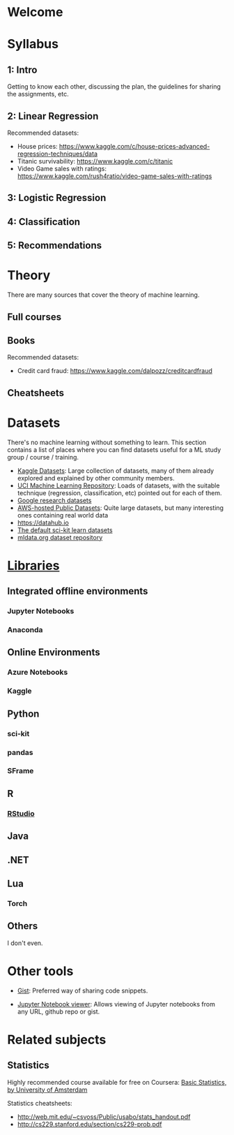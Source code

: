 # Welcome

# Syllabus

## 1: Intro

Getting to know each other, discussing the plan, the guidelines for sharing the assignments, etc.


## 2: Linear Regression

Recommended datasets: 
* House prices: https://www.kaggle.com/c/house-prices-advanced-regression-techniques/data
* Titanic survivability: https://www.kaggle.com/c/titanic
* Video Game sales with ratings: https://www.kaggle.com/rush4ratio/video-game-sales-with-ratings

## 3: Logistic Regression
## 4: Classification
## 5: Recommendations


# Theory

There are many sources that cover the theory of machine learning. 

## Full courses

## Books

Recommended datasets: 
* Credit card fraud: https://www.kaggle.com/dalpozz/creditcardfraud


## Cheatsheets


# Datasets

There's no machine learning without something to learn. This section contains a list of places where you can find datasets useful for a ML study group / course / training.

* [Kaggle Datasets](https://www.kaggle.com/datasets): Large collection of datasets, many of them already explored and explained by other community members.
* [UCI Machine Learning Repository](https://archive.ics.uci.edu/ml/datasets.html): Loads of datasets, with the suitable technique (regression, classification, etc) pointed out for each of them.
* [Google research datasets](https://research.google.com/research-outreach.html#/research-outreach/research-datasets)
* [AWS-hosted Public Datasets](https://aws.amazon.com/public-datasets/): Quite large datasets, but many interesting ones containing real world data
* https://datahub.io
* [The default sci-kit learn datasets](http://scikit-learn.org/stable/datasets/)
* [mldata.org dataset repository](http://mldata.org/repository/data/)

# [Libraries](docs/libraries.md)

## Integrated offline environments

### Jupyter Notebooks
### Anaconda

## Online Environments
### Azure Notebooks
### Kaggle

## Python

### sci-kit
### pandas
### SFrame

## R

### [RStudio](https://www.rstudio.com)

## Java

## .NET

## Lua

### Torch

## Others

I don't even.

# Other tools

* [Gist](https://gist.github.com): Preferred way of sharing code snippets.

* [Jupyter Notebook viewer](http://nbviewer.jupyter.org): Allows viewing of Jupyter notebooks from any URL, github repo or gist.

# Related subjects

## Statistics

Highly recommended course available for free on Coursera: [Basic Statistics, by University of Amsterdam](https://www.coursera.org/learn/basic-statistics/home/welcome)

Statistics cheatsheets:
* http://web.mit.edu/~csvoss/Public/usabo/stats_handout.pdf
* http://cs229.stanford.edu/section/cs229-prob.pdf

